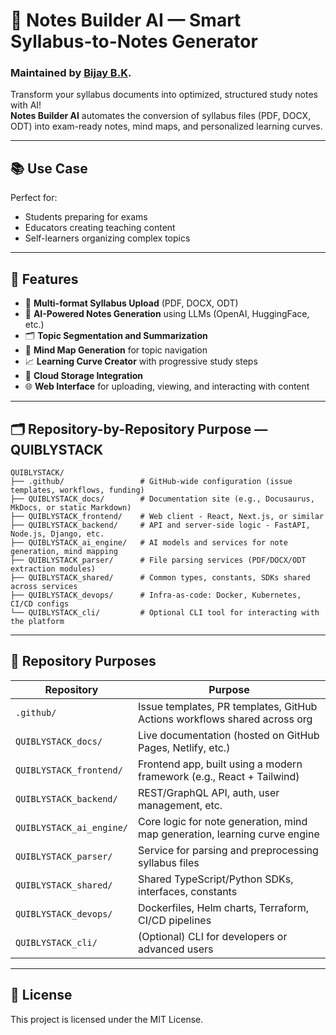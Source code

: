 # 📘 Notes Builder AI — Smart Syllabus-to-Notes Generator
### Maintained by [Bijay B.K](https://github.com/bijay-develops/).

Transform your syllabus documents into optimized, structured study notes with AI!  
**Notes Builder AI** automates the conversion of syllabus files (PDF, DOCX, ODT) into exam-ready notes, mind maps, and personalized learning curves.

---
## 📚 Use Case

Perfect for:
- Students preparing for exams  
- Educators creating teaching content  
- Self-learners organizing complex topics  
---

## 🚀 Features

- 📄 **Multi-format Syllabus Upload** (PDF, DOCX, ODT)
- 🧠 **AI-Powered Notes Generation** using LLMs (OpenAI, HuggingFace, etc.)
- 🗂️ **Topic Segmentation and Summarization**
- 🧭 **Mind Map Generation** for topic navigation
- 📈 **Learning Curve Creator** with progressive study steps
- 💾 **Cloud Storage Integration**
- 🌐 **Web Interface** for uploading, viewing, and interacting with content

---
## 🗂️ Repository-by-Repository Purpose — QUIBLYSTACK

```
QUIBLYSTACK/
├── .github/                 # GitHub-wide configuration (issue templates, workflows, funding)
├── QUIBLYSTACK_docs/        # Documentation site (e.g., Docusaurus, MkDocs, or static Markdown)
├── QUIBLYSTACK_frontend/    # Web client - React, Next.js, or similar
├── QUIBLYSTACK_backend/     # API and server-side logic - FastAPI, Node.js, Django, etc.
├── QUIBLYSTACK_ai_engine/   # AI models and services for note generation, mind mapping
├── QUIBLYSTACK_parser/      # File parsing services (PDF/DOCX/ODT extraction modules)
├── QUIBLYSTACK_shared/      # Common types, constants, SDKs shared across services
├── QUIBLYSTACK_devops/      # Infra-as-code: Docker, Kubernetes, CI/CD configs
└── QUIBLYSTACK_cli/         # Optional CLI tool for interacting with the platform
```

---

## 📘 Repository Purposes

| Repository               | Purpose                                                                 |
|--------------------------|-------------------------------------------------------------------------|
| `.github/`               | Issue templates, PR templates, GitHub Actions workflows shared across org |
| `QUIBLYSTACK_docs/`      | Live documentation (hosted on GitHub Pages, Netlify, etc.)             |
| `QUIBLYSTACK_frontend/`  | Frontend app, built using a modern framework (e.g., React + Tailwind)  |
| `QUIBLYSTACK_backend/`   | REST/GraphQL API, auth, user management, etc.                          |
| `QUIBLYSTACK_ai_engine/` | Core logic for note generation, mind map generation, learning curve engine |
| `QUIBLYSTACK_parser/`    | Service for parsing and preprocessing syllabus files                   |
| `QUIBLYSTACK_shared/`    | Shared TypeScript/Python SDKs, interfaces, constants                   |
| `QUIBLYSTACK_devops/`    | Dockerfiles, Helm charts, Terraform, CI/CD pipelines                  |
| `QUIBLYSTACK_cli/`       | (Optional) CLI for developers or advanced users                        |

---

## 📄 License
This project is licensed under the MIT License.
